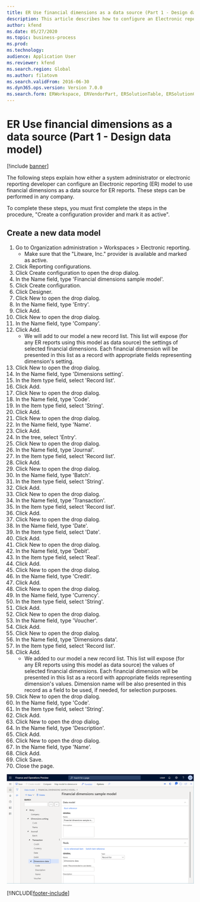 ```yaml
---
title: ER Use financial dimensions as a data source (Part 1 - Design data model)
description: This article describes how to configure an Electronic reporting (ER) model to use financial dimensions as a data source for ER reports. (Part 1)
author: kfend
ms.date: 05/27/2020
ms.topic: business-process
ms.prod: 
ms.technology: 
audience: Application User
ms.reviewer: kfend
ms.search.region: Global
ms.author: filatovm
ms.search.validFrom: 2016-06-30
ms.dyn365.ops.version: Version 7.0.0
ms.search.form: ERWorkspace, ERVendorPart, ERSolutionTable, ERSolutionCreateDropDialog, ERDataModelDesigner, ERDataModelContentsItemCreationDialog
---
```

# ER Use financial dimensions as a data source (Part 1 - Design data model)

[!include [banner](../../includes/banner.md)]

The following steps explain how either a system administrator or electronic reporting developer can configure an Electronic reporting (ER) model to use financial dimensions as a data source for ER reports. These steps can be performed in any company.

To complete these steps, you must first complete the steps in the procedure, "Create a configuration provider and mark it as active".


## Create a new data model
1. Go to Organization administration > Workspaces > Electronic reporting.
    * Make sure that the "Litware, Inc." provider is available and marked as active.  
2. Click Reporting configurations.
3. Click Create configuration to open the drop dialog.
4. In the Name field, type 'Financial dimensions sample model'.
5. Click Create configuration.
6. Click Designer.
7. Click New to open the drop dialog.
8. In the Name field, type 'Entry'.
9. Click Add.
10. Click New to open the drop dialog.
11. In the Name field, type 'Company'.
12. Click Add.
    * We will add to our model a new record list. This list will expose (for any ER reports using this model as data source) the settings of selected financial dimensions. Each financial dimension will be presented in this list as a record with appropriate fields representing dimension's setting.  
13. Click New to open the drop dialog.
14. In the Name field, type 'Dimensions setting'.
15. In the Item type field, select 'Record list'.
16. Click Add.
17. Click New to open the drop dialog.
18. In the Name field, type 'Code'.
19. In the Item type field, select 'String'.
20. Click Add.
21. Click New to open the drop dialog.
22. In the Name field, type 'Name'.
23. Click Add.
24. In the tree, select 'Entry'.
25. Click New to open the drop dialog.
26. In the Name field, type 'Journal'.
27. In the Item type field, select 'Record list'.
28. Click Add.
29. Click New to open the drop dialog.
30. In the Name field, type 'Batch'.
31. In the Item type field, select 'String'.
32. Click Add.
33. Click New to open the drop dialog.
34. In the Name field, type 'Transaction'.
35. In the Item type field, select 'Record list'.
36. Click Add.
37. Click New to open the drop dialog.
38. In the Name field, type 'Date'.
39. In the Item type field, select 'Date'.
40. Click Add.
41. Click New to open the drop dialog.
42. In the Name field, type 'Debit'.
43. In the Item type field, select 'Real'.
44. Click Add.
45. Click New to open the drop dialog.
46. In the Name field, type 'Credit'.
47. Click Add.
48. Click New to open the drop dialog.
49. In the Name field, type 'Currency'.
50. In the Item type field, select 'String'.
51. Click Add.
52. Click New to open the drop dialog.
53. In the Name field, type 'Voucher'.
54. Click Add.
55. Click New to open the drop dialog.
56. In the Name field, type 'Dimensions data'.
57. In the Item type field, select 'Record list'.
58. Click Add.
    * We added to our model a new record list. This list will expose (for any ER reports using this model as data source) the values of selected financial dimensions. Each financial dimension will be presented in this list as a record with appropriate fields representing dimension's values. Dimension name will be also presented in this record as a field to be used, if needed, for selection purposes.  
59. Click New to open the drop dialog.
60. In the Name field, type 'Code'.
61. In the Item type field, select 'String'.
62. Click Add.
63. Click New to open the drop dialog.
64. In the Name field, type 'Description'.
65. Click Add.
66. Click New to open the drop dialog.
67. In the Name field, type 'Name'.
68. Click Add.
69. Click Save.
70. Close the page.

![ER data model designer page.](../media/er-financial-dimensions-guides-data-model.png)



[!INCLUDE[footer-include](../../../../includes/footer-banner.md)]
